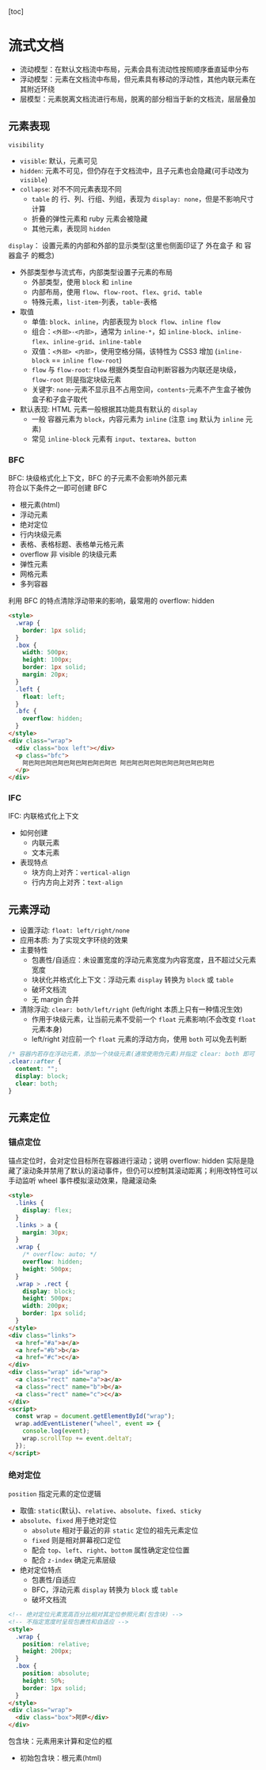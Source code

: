 [toc]

# 流式文档

- 流动模型：在默认文档流中布局，元素会具有流动性按照顺序垂直延申分布
- 浮动模型：元素在文档流中布局，但元素具有移动的浮动性，其他内联元素在其附近环绕
- 层模型：元素脱离文档流进行布局，脱离的部分相当于新的文档流，层层叠加

## 元素表现

`visibility`

- `visible`: 默认，元素可见
- `hidden`: 元素不可见，但仍存在于文档流中，且子元素也会隐藏(可手动改为 `visible`)
- `collapse`: 对不不同元素表现不同
  - `table` 的 行、列、行组、列组，表现为 `display: none`，但是不影响尺寸计算
  - 折叠的弹性元素和 ruby 元素会被隐藏
  - 其他元素，表现同 `hidden`

`display`： 设置元素的内部和外部的显示类型(这里也侧面印证了 外在盒子 和 容器盒子 的概念)

- 外部类型参与流式布，内部类型设置子元素的布局
  - 外部类型，使用 `block` 和 `inline`
  - 内部布局，使用 `flow`、`flow-root`、`flex`、`grid`、`table`
  - 特殊元素，`list-item`-列表，`table`-表格
- 取值
  - 单值: `block`、`inline`，内部表现为 `block flow`、`inline flow`
  - 组合：`<外部>-<内部>`，通常为 `inline-*`，如 `inline-block`、`inline-flex`、`inline-grid`、`inline-table`
  - 双值：`<外部> <内部>`，使用空格分隔，该特性为 CSS3 增加 (`inline-block` == `inline flow-root`)
  - `flow` 与 `flow-root`: `flow` 根据外类型自动判断容器为内联还是块级，`flow-root` 则是指定块级元素
  - 关键字: `none`-元素不显示且不占用空间，`contents`-元素不产生盒子被伪盒子和子盒子取代
- 默认表现: HTML 元素一般根据其功能具有默认的 `display`
  - 一般 容器元素为 `block`，内容元素为 `inline` (注意 `img` 默认为 `inline` 元素)
  - 常见 `inline-block` 元素有 `input`、`textarea`、`button`

### BFC

BFC: 块级格式化上下文，BFC 的子元素不会影响外部元素 <br>
符合以下条件之一即可创建 BFC

- 根元素(html)
- 浮动元素
- 绝对定位
- 行内块级元素
- 表格、表格标题、表格单元格元素
- overflow 非 visible 的块级元素
- 弹性元素
- 网格元素
- 多列容器

利用 BFC 的特点清除浮动带来的影响，最常用的 overflow: hidden

```html
<style>
  .wrap {
    border: 1px solid;
  }
  .box {
    width: 500px;
    height: 100px;
    border: 1px solid;
    margin: 20px;
  }
  .left {
    float: left;
  }
  .bfc {
    overflow: hidden;
  }
</style>
<div class="wrap">
  <div class="box left"></div>
  <p class="bfc">
    阿巴阿巴阿巴阿巴阿巴阿巴阿巴阿巴 阿巴阿巴阿巴阿巴阿巴阿巴阿巴阿巴
  </p>
</div>
```

### IFC

IFC: 内联格式化上下文

- 如何创建
  - 内联元素
  - 文本元素
- 表现特点
  - 块方向上对齐：`vertical-align`
  - 行内方向上对齐：`text-align`

## 元素浮动

- 设置浮动: `float: left/right/none`
- 应用本质: 为了实现文字环绕的效果
- 主要特性
  - 包裹性/自适应：未设置宽度的浮动元素宽度为内容宽度，且不超过父元素宽度
  - 块状化并格式化上下文：浮动元素 `display` 转换为 `block` 或 `table`
  - 破坏文档流
  - 无 margin 合并
- 清除浮动: `clear: both/left/right` (left/right 本质上只有一种情况生效)
  - 作用于块级元素，让当前元素不受前一个 `float` 元素影响(不会改变 `float` 元素本身)
  - left/right 对应前一个 `float` 元素的浮动方向，使用 `both` 可以免去判断

```css
/* 容器内若存在浮动元素，添加一个块级元素(通常使用伪元素)并指定 clear: both 即可 */
.clear::after {
  content: "";
  display: block;
  clear: both;
}
```

## 元素定位

### 锚点定位

锚点定位时，会对定位目标所在容器进行滚动；说明 overflow: hidden 实际是隐藏了滚动条并禁用了默认的滚动事件，但仍可以控制其滚动距离；利用改特性可以手动监听 wheel 事件模拟滚动效果，隐藏滚动条

```html
<style>
  .links {
    display: flex;
  }
  .links > a {
    margin: 30px;
  }
  .wrap {
    /* overflow: auto; */
    overflow: hidden;
    height: 500px;
  }
  .wrap > .rect {
    display: block;
    height: 500px;
    width: 200px;
    border: 1px solid;
  }
</style>
<div class="links">
  <a href="#a">a</a>
  <a href="#b">b</a>
  <a href="#c">c</a>
</div>
<div class="wrap" id="wrap">
  <a class="rect" name="a">a</a>
  <a class="rect" name="b">b</a>
  <a class="rect" name="c">c</a>
</div>
<script>
  const wrap = document.getElementById("wrap");
  wrap.addEventListener("wheel", event => {
    console.log(event);
    wrap.scrollTop += event.deltaY;
  });
</script>
```

### 绝对定位

`position` 指定元素的定位逻辑

- 取值: `static`(默认)、`relative`、`absolute`、`fixed`、`sticky`
- `absolute`、`fixed` 用于绝对定位
  - `absolute` 相对于最近的非 `static` 定位的祖先元素定位
  - `fixed` 则是相对屏幕视口定位
  - 配合 `top`、`left`、`right`、`bottom` 属性确定定位位置
  - 配合 `z-index` 确定元素层级
- 绝对定位特点
  - 包裹性/自适应
  - BFC，浮动元素 `display` 转换为 `block` 或 `table`
  - 破坏文档流

```html
<!-- 绝对定位元素宽高百分比相对其定位参照元素(包含块) -->
<!-- 不指定宽度时呈现包裹性和自适应 -->
<style>
  .wrap {
    position: relative;
    height: 200px;
  }
  .box {
    position: absolute;
    height: 50%;
    border: 1px solid;
  }
</style>
<div class="wrap">
  <div class="box">阿萨</div>
</div>
```

包含块：元素用来计算和定位的框

- 初始包含块：根元素(html)
